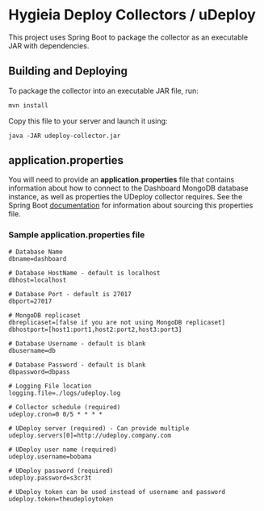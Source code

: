 # Hygieia Deploy Collectors / uDeploy

This project uses Spring Boot to package the collector as an executable JAR with dependencies.

## Building and Deploying

To package the collector into an executable JAR file, run:
```bash
mvn install
```

Copy this file to your server and launch it using:
```
java -JAR udeploy-collector.jar
```

## application.properties

You will need to provide an **application.properties** file that contains information about how to connect to the Dashboard MongoDB database instance, as well as properties the UDeploy collector requires. See the Spring Boot [documentation](http://docs.spring.io/spring-boot/docs/current-SNAPSHOT/reference/htmlsingle/#boot-features-external-config-application-property-files) for information about sourcing this properties file.

### Sample application.properties file

```properties
# Database Name
dbname=dashboard

# Database HostName - default is localhost
dbhost=localhost

# Database Port - default is 27017
dbport=27017

# MongoDB replicaset
dbreplicaset=[false if you are not using MongoDB replicaset]
dbhostport=[host1:port1,host2:port2,host3:port3]

# Database Username - default is blank
dbusername=db

# Database Password - default is blank
dbpassword=dbpass

# Logging File location
logging.file=./logs/udeploy.log

# Collector schedule (required)
udeploy.cron=0 0/5 * * * *

# UDeploy server (required) - Can provide multiple
udeploy.servers[0]=http://udeploy.company.com

# UDeploy user name (required)
udeploy.username=bobama

# UDeploy password (required)
udeploy.password=s3cr3t

# UDeploy token can be used instead of username and password
udeploy.token=theudeploytoken
```
